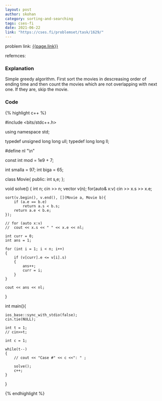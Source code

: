 ```yaml
---
layout: post
author: skohan
category: sorting-and-searching
tags: cses-fi 
date: 2021-06-22
link: "https://cses.fi/problemset/task/1629/"
---
```


problem link: [{{page.link}}]({{page.link}})

refernces: 


### Explanation
Simple greedy algorithm. First sort the movies in descreasing order of ending time and then count the movies which are not overlapping with next one. If they are, skip the movie.

### Code


{% highlight c++ %}


#include <bits/stdc++.h>
 
using namespace std;
 
typedef unsigned long long ull;
typedef long long ll;

#define nl "\n"

const int mod = 1e9 + 7;

int smalla = 97;
int biga = 65;

class Movie{
public:
	int s,e;
};

void solve()
{
	int n;
	cin >> n;
	vector<Movie> v(n);
	for(auto& x:v)
		cin >> x.s >> x.e;

	sort(v.begin(), v.end(), [](Movie a, Movie b){
		if (a.e == b.e)
			return a.s < b.s;
		return a.e < b.e;
	});

	// for (auto x:v)
	// 	cout << x.s << " " << x.e << nl;

	int curr = 0;
	int ans = 1;

	for (int i = 1; i < n; i++)
	{
		if (v[curr].e <= v[i].s)
		{
			ans++;
			curr = i;
		}
	}

	cout << ans << nl;
}
   
int main(){
 
    ios_base::sync_with_stdio(false);
    cin.tie(NULL);

    int t = 1;
    // cin>>t;

    int c = 1;

    while(t--)
    {
        // cout << "Case #" << c <<": " ;

        solve();
        c++;
    }
}


{% endhighlight %}


